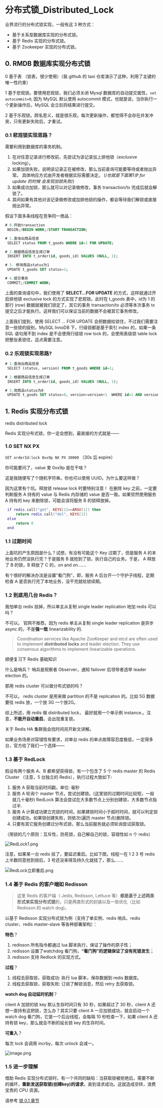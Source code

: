# 分布式锁\_Distributed\_Lock

业界流行的分布式锁实现，一般有这 3 种方式：

* 基于关系型数据库实现的分布式锁。
* 基于 Redis 实现的分布式锁。
* 基于 Zookeeper 实现的分布式锁。

## 0. RMDB 数据库实现分布式锁

0 基于表 （锁表，很少使用）（我 github 的 taxi 仓库演示了这种，利用了主键的唯一性约束）&#x20;

1 基于悲观锁。要使用悲观锁，我们必须关闭 Mysql 数据库的自动提交属性，`set autocommit=0`;  因为 MySQL 默认使用 autocommit 模式，也就是说，当你执行一个更新操作后，MySQL 会立刻将结果进行提交。&#x20;

2 基于乐观锁。顾名思义，就是很乐观，每次更新操作，都觉得不会存在并发冲突，只有更新失败后，才重试。

### 0.1 **悲观锁实现思路**？

需要利用到数据库的事务机制。

1. 在对任意记录进行修改前，先尝试为该记录加上排他锁（exclusive locking）。
2. 如果加锁失败，说明该记录正在被修改，那么当前查询可能要等待或者抛出异常。 具体响应方式由开发者根据实际需要决定。 (/_也就是下面第1步 for update 的时候 会发现加锁失败_/)
3. 如果成功加锁，那么就可以对记录做修改，事务 transaction/tx 完成后就会解锁了。
4. 其间如果有其他对该记录做修改或加排他锁的操作，都会等待我们解锁或直接抛出异常。

假设下面多条线程在竞争同一商品：

```sql
# 0.开始transaction
 BEGIN;/BEGIN WORK;/START TRANSACTION;

# 1.查询出商品信息
 SELECT status FROM t_goods WHERE id=1 FOR UPDATE;

# 2.根据商品信息生成订单
 INSERT INTO t_order(id, goods_id) VALUES (NULL, 1);

# 3. 修改商品status为1
 UPDATE t_goods SET status=1;

# 4.提交事务
 COMMIT;/COMMIT WORK;
```

上面的查询语句中，我们使用了 **SELECT…FOR UPDATE** 的方式，这样就通过开启排他锁 exclusive lock 的方式实现了悲观锁。此时在 t\_goods 表中，id为 1 的 那行 (row) 数据就被我们锁定了，其它的事务 transaction/tx 必须等本次事务 tx 提交之后才能执行。这样我们可以保证当前的数据不会被其它事务修改。

上面我们提到，使用 SELECT ... FOR UPDATE 会把数据给锁住，不过我们需要注意一些锁的级别，MySQL InnoDB 下，行级锁都是基于索引 index 的，如果一条 SQL 语句用不到 index 是不会使用行级锁 row lock 的，会使用表级锁 table lock 把整张表锁住，这点需要注意。

### 0.2 乐观锁实现思路?

```sql
# 1.查询出商品信息
 SELECT (status, version) FROM t_goods WHERE id=1;

# 2.根据商品信息生成订单
 INSERT INTO t_order(id, goods_id) VALUES (NULL, 1);

# 3.改商品status为0
 UPDATE t_goods SET status=0, version=version+1  WHERE id=1 AND version=#{version};
```

## 1. Redis 实现分布式锁

redis distributed lock

Redis 实现分布式锁，你一定会想到，最直接的方式就是——

### 1.0 SET NX PX

`SET orderId:lock 0xx9p NX PX 30000` （30s 后 expire）

你可能要问了，value 里 0xx9p 是在干啥？

这是我随便写了个随机字符串。你也可以使用 UUID。为什么要这样做？

因为这里有个坑。释放锁 release lock 时要特别注意！ 在删除 key 之前，一定要判断服务 A 持有的 value 与 Redis 内存储的 value 是否一致。如果贸然使用服务 A 持有的 key 来删除锁，可能会误将服务 B 的锁释放掉。

```lua
 if redis.call("get", KEYS[1]==ARGV[1]) then  
     return redis.call("del", KEYS[1])  
 else  
     return 0  
 end
```

### 1.1 过期时间

上面坑的产生原因是什么？试想，有没有可能这个 Key 过期了，但是服务 A 的本地业务仍然没执行完？于是服务 B 就抢到了锁，执行自己的业务。于是， A 释放了 B 的锁，B 释放了 C 的，on and on.......

有个很好的解决办法是设置“看门狗”，即，服务 A 后台开一个守护子线程，定期检查 A 是否执行完了本地业务，没干完就给锁续期。

### 1.2 到底用几台 Redis？

我怕单台 redis 挂掉，所以单主从复制 single leader replication 地加 redis 可以吗？ 

不可以。 官网不推荐。因为 redis 单主从复制 single leader replication 是异步 async 的，不是**强一致** linearizability 的.

> Coordination services like Apache ZooKeeper and etcd are often used to implement **distributed locks** and leader election. They use consensus algorithms to implement linearizable operations.

顺便复习下 Redis 基础知识

什么是哨兵？ 哨兵是观察者 Observer，通知 failover 后领导者选举 leader election 的。

那用 redis cluster 可以做分布式锁的吗？ 

不可以。 redis cluster 是用来做 partition 的不是 replication 的。比如 5G 数据要往 redis 放，一个放 3G 一个放2G。

综上所述，用 redis 做 distributed lock， 最好就用一个单示例 instance.。注意，**不能开自动重启**，会出现重复锁。

关于 Redis HA 集群我会找时间另开新文讲解。

如果业务场景对容错性有要求，对单台 redis 的单点故障容忍度极低，一定得多台，官方给了我们一个选择——

### 1.3 基于 RedLock

假设有两个服务 A、B 都希望获得锁，有一个包含了 5 个 redis master 的 Redis Cluster （注意，5 台独立的 Redis），执行过程大致如下:

1. 服务 A 获取当前时间戳，单位: 毫秒
2. 服务 A 轮询个 master 节点，尝试创建锁。(这里锁的过期时间比较短，一般就几十毫秒) RedLock 算法会尝试在大多数节点上分别创建锁，大多数节点指过半.
3. 服务 A 计算成功建立完锁的时间，如果建锁时间小于超时时间，就可以判定锁创建成功。如果锁创建失败，则依次(遍历 master 节点)删除锁。
4. 只要有其它服务创建过分布式锁，那么当前服务就必须轮询尝试获取锁。

（用锁的几个原则：互斥性，防死锁，自己解自己的锁，容错性如 n 个 redis）

![RedLock1.png](https://image-bed-erato.oss-cn-beijing.aliyuncs.com/obsdian/RedLock1.png)

注意，如果某一台 redis 挂了，要延迟重启。比如下图，线程一在 1 2 3 号 redis 上半数同意抢到锁后，3 号还没来得及持久化就挂了，那么.......

![RedLock立即重启.png](https://image-bed-erato.oss-cn-beijing.aliyuncs.com/obsdian/RedLock%E7%AB%8B%E5%8D%B3%E9%87%8D%E5%90%AF.png)

### 1.4 基于 Redis 的客户端如 Redisson

> 这里 Redis 的客户端（ Jedis, Redisson, Lettuce 等）**都是基于上述两类形式来实现分布式锁**的，只是两类形式的封装以及一些优化（比如 Redisson 的 watch dog)。

以基于 Redisson 实现分布式锁为例（支持了单实例、redis 哨兵、redis cluster、redis master-slave 等各种部署架构）：

**特色**？

1. redisson 所有指令都通过 lua 脚本执行，保证了操作的原子性；
2. redisson 设置了watchdog 看门狗，**“看门狗”的逻辑保证了没有死锁发生**；
3. redisson 支持 Redlock 的实现方式。

**过程**？

1. 线程去获取锁，获取成功: 执行 lua 脚本，保存数据到 redis 数据库。
2. 线程去获取锁，获取失败: 订阅了解锁消息，然后 retry 去获取锁。

**watch dog 自动延时机制**？

client A 加锁的锁 key 默认生存时间只有 30 秒，如果超过了 30 秒，client A 还想一直持有这把锁，怎么办？其实只要 client A 一旦加锁成功，就会启动一个 watch dog 看门狗，它是一个后台线程，会每隔 10 秒检查一下，如果 client A 还持有锁 key，那么就会不断的延长锁 key 的生存时间。

**可重入**？

每次 lock 会调用 incrby，每次 unlock 会减一。

![image.png](https://image-bed-erato.oss-cn-beijing.aliyuncs.com/obsdian/20230708120117.png)

### 1.5 进一步理解

借助 Redis 实现分布式锁时，有一个共同的缺陷：当获取锁被拒绝后，需要不断的循环，**重新发送获取锁(创建key)的请求**，直到请求成功。这就造成空转，浪费宝贵的 CPU 资源。

请参考 [锁 0.1 章节](../%E5%88%86%E5%B8%83%E5%BC%8F/%E5%B9%B6%E5%8F%91%E7%BC%96%E7%A8%8B/%E9%94%81/)
